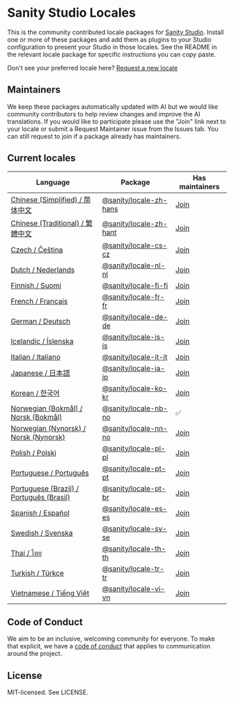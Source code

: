 # Sanity Studio Locales

This is the community contributed locale packages for [Sanity Studio](https://sanity.io). Install one or more of these packages and add them as plugins to your Studio configuration to present your Studio in those locales. See the README in the relevant locale package for specific instructions you can copy paste.

Don't see your preferred locale here? [Request a new locale](https://github.com/sanity-io/locales/issues/new?assignees=&labels=&template=new-locale-request.md&title=Locale+request%3A+)

## Maintainers

We keep these packages automatically updated with AI but we would like community contributors to help review changes and improve the AI translations. If you would like to participate please use the "Join" link next to your locale or submit a Request Maintainer issue from the Issues tab. You can still request to join if a package already has maintainers.

## Current locales

<!-- <locale-list> -->

| Language                                                                                                 | Package                                                                        | Has maintainers                                                                                                                                 |
| -------------------------------------------------------------------------------------------------------- | ------------------------------------------------------------------------------ | ----------------------------------------------------------------------------------------------------------------------------------------------- |
| [Chinese (Simplified) / 简体中文](https://github.com/sanity-io/locales/tree/main/locales/zh-Hans)        | [@sanity/locale-zh-hans](https://www.npmjs.com/package/@sanity/locale-zh-hans) | [Join](https://github.com/sanity-io/locales/issues/new?assignees=&labels=&projects=&template=request-maintainer.md&title=Maintainer%3A+zh-Hans) |
| [Chinese (Traditional) / 繁體中文](https://github.com/sanity-io/locales/tree/main/locales/zh-Hant)       | [@sanity/locale-zh-hant](https://www.npmjs.com/package/@sanity/locale-zh-hant) | [Join](https://github.com/sanity-io/locales/issues/new?assignees=&labels=&projects=&template=request-maintainer.md&title=Maintainer%3A+zh-Hant) |
| [Czech / Čeština](https://github.com/sanity-io/locales/tree/main/locales/cs-CZ)                          | [@sanity/locale-cs-cz](https://www.npmjs.com/package/@sanity/locale-cs-cz)     | [Join](https://github.com/sanity-io/locales/issues/new?assignees=&labels=&projects=&template=request-maintainer.md&title=Maintainer%3A+cs-CZ)   |
| [Dutch / Nederlands](https://github.com/sanity-io/locales/tree/main/locales/nl-NL)                       | [@sanity/locale-nl-nl](https://www.npmjs.com/package/@sanity/locale-nl-nl)     | [Join](https://github.com/sanity-io/locales/issues/new?assignees=&labels=&projects=&template=request-maintainer.md&title=Maintainer%3A+nl-NL)   |
| [Finnish / Suomi](https://github.com/sanity-io/locales/tree/main/locales/fi-FI)                          | [@sanity/locale-fi-fi](https://www.npmjs.com/package/@sanity/locale-fi-fi)     | [Join](https://github.com/sanity-io/locales/issues/new?assignees=&labels=&projects=&template=request-maintainer.md&title=Maintainer%3A+fi-FI)   |
| [French / Français](https://github.com/sanity-io/locales/tree/main/locales/fr-FR)                        | [@sanity/locale-fr-fr](https://www.npmjs.com/package/@sanity/locale-fr-fr)     | [Join](https://github.com/sanity-io/locales/issues/new?assignees=&labels=&projects=&template=request-maintainer.md&title=Maintainer%3A+fr-FR)   |
| [German / Deutsch](https://github.com/sanity-io/locales/tree/main/locales/de-DE)                         | [@sanity/locale-de-de](https://www.npmjs.com/package/@sanity/locale-de-de)     | [Join](https://github.com/sanity-io/locales/issues/new?assignees=&labels=&projects=&template=request-maintainer.md&title=Maintainer%3A+de-DE)   |
| [Icelandic / Íslenska](https://github.com/sanity-io/locales/tree/main/locales/is-IS)                     | [@sanity/locale-is-is](https://www.npmjs.com/package/@sanity/locale-is-is)     | [Join](https://github.com/sanity-io/locales/issues/new?assignees=&labels=&projects=&template=request-maintainer.md&title=Maintainer%3A+is-IS)   |
| [Italian / Italiano](https://github.com/sanity-io/locales/tree/main/locales/it-IT)                       | [@sanity/locale-it-it](https://www.npmjs.com/package/@sanity/locale-it-it)     | [Join](https://github.com/sanity-io/locales/issues/new?assignees=&labels=&projects=&template=request-maintainer.md&title=Maintainer%3A+it-IT)   |
| [Japanese / 日本語](https://github.com/sanity-io/locales/tree/main/locales/ja-JP)                        | [@sanity/locale-ja-jp](https://www.npmjs.com/package/@sanity/locale-ja-jp)     | [Join](https://github.com/sanity-io/locales/issues/new?assignees=&labels=&projects=&template=request-maintainer.md&title=Maintainer%3A+ja-JP)   |
| [Korean / 한국어](https://github.com/sanity-io/locales/tree/main/locales/ko-KR)                          | [@sanity/locale-ko-kr](https://www.npmjs.com/package/@sanity/locale-ko-kr)     | [Join](https://github.com/sanity-io/locales/issues/new?assignees=&labels=&projects=&template=request-maintainer.md&title=Maintainer%3A+ko-KR)   |
| [Norwegian (Bokmål) / Norsk (Bokmål)](https://github.com/sanity-io/locales/tree/main/locales/nb-NO)      | [@sanity/locale-nb-no](https://www.npmjs.com/package/@sanity/locale-nb-no)     | ✅                                                                                                                                              |
| [Norwegian (Nynorsk) / Norsk (Nynorsk)](https://github.com/sanity-io/locales/tree/main/locales/nn-NO)    | [@sanity/locale-nn-no](https://www.npmjs.com/package/@sanity/locale-nn-no)     | [Join](https://github.com/sanity-io/locales/issues/new?assignees=&labels=&projects=&template=request-maintainer.md&title=Maintainer%3A+nn-NO)   |
| [Polish / Polski](https://github.com/sanity-io/locales/tree/main/locales/pl-PL)                          | [@sanity/locale-pl-pl](https://www.npmjs.com/package/@sanity/locale-pl-pl)     | [Join](https://github.com/sanity-io/locales/issues/new?assignees=&labels=&projects=&template=request-maintainer.md&title=Maintainer%3A+pl-PL)   |
| [Portuguese / Português](https://github.com/sanity-io/locales/tree/main/locales/pt-PT)                   | [@sanity/locale-pt-pt](https://www.npmjs.com/package/@sanity/locale-pt-pt)     | [Join](https://github.com/sanity-io/locales/issues/new?assignees=&labels=&projects=&template=request-maintainer.md&title=Maintainer%3A+pt-PT)   |
| [Portuguese (Brazil) / Português (Brasil)](https://github.com/sanity-io/locales/tree/main/locales/pt-BR) | [@sanity/locale-pt-br](https://www.npmjs.com/package/@sanity/locale-pt-br)     | [Join](https://github.com/sanity-io/locales/issues/new?assignees=&labels=&projects=&template=request-maintainer.md&title=Maintainer%3A+pt-BR)   |
| [Spanish / Español](https://github.com/sanity-io/locales/tree/main/locales/es-ES)                        | [@sanity/locale-es-es](https://www.npmjs.com/package/@sanity/locale-es-es)     | [Join](https://github.com/sanity-io/locales/issues/new?assignees=&labels=&projects=&template=request-maintainer.md&title=Maintainer%3A+es-ES)   |
| [Swedish / Svenska](https://github.com/sanity-io/locales/tree/main/locales/sv-SE)                        | [@sanity/locale-sv-se](https://www.npmjs.com/package/@sanity/locale-sv-se)     | [Join](https://github.com/sanity-io/locales/issues/new?assignees=&labels=&projects=&template=request-maintainer.md&title=Maintainer%3A+sv-SE)   |
| [Thai / ไทย](https://github.com/sanity-io/locales/tree/main/locales/th-TH)                               | [@sanity/locale-th-th](https://www.npmjs.com/package/@sanity/locale-th-th)     | [Join](https://github.com/sanity-io/locales/issues/new?assignees=&labels=&projects=&template=request-maintainer.md&title=Maintainer%3A+th-TH)   |
| [Turkish / Türkçe](https://github.com/sanity-io/locales/tree/main/locales/tr-TR)                         | [@sanity/locale-tr-tr](https://www.npmjs.com/package/@sanity/locale-tr-tr)     | [Join](https://github.com/sanity-io/locales/issues/new?assignees=&labels=&projects=&template=request-maintainer.md&title=Maintainer%3A+tr-TR)   |
| [Vietnamese / Tiếng Việt](https://github.com/sanity-io/locales/tree/main/locales/vi-VN)                  | [@sanity/locale-vi-vn](https://www.npmjs.com/package/@sanity/locale-vi-vn)     | [Join](https://github.com/sanity-io/locales/issues/new?assignees=&labels=&projects=&template=request-maintainer.md&title=Maintainer%3A+vi-VN)   |

<!-- </locale-list> -->

## Code of Conduct

We aim to be an inclusive, welcoming community for everyone. To make that explicit, we have a [code of conduct](https://github.com/sanity-io/locales/blob/current/CODE_OF_CONDUCT.md) that applies to communication around the project.

## License

MIT-licensed. See LICENSE.
